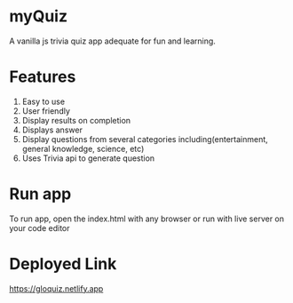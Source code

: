 # myQuiz
A vanilla js trivia quiz app adequate for fun and learning. 

# Features
1. Easy to use
2. User friendly
3. Display results on completion
4. Displays answer
5. Display questions from several categories including(entertainment, general knowledge, science, etc)
6. Uses Trivia api to generate question

# Run app
To run app, open the index.html with any browser or run with live server on your code editor

# Deployed Link 
https://gloquiz.netlify.app


